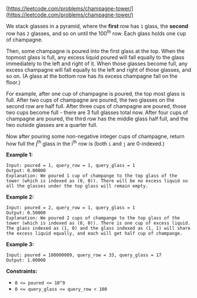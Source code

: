 [https://leetcode.com/problems/champagne-tower/](https://leetcode.com/problems/champagne-tower/)

We stack glasses in a pyramid, where the **first** row has `1` glass, the **second** row has `2` glasses, and so on until the 100<sup>th</sup> row.  Each glass holds one cup of champagne.

Then, some champagne is poured into the first glass at the top.  When the topmost glass is full, any excess liquid poured will fall equally to the glass immediately to the left and right of it.  When those glasses become full, any excess champagne will fall equally to the left and right of those glasses, and so on.  (A glass at the bottom row has its excess champagne fall on the floor.)

For example, after one cup of champagne is poured, the top most glass is full.  After two cups of champagne are poured, the two glasses on the second row are half full.  After three cups of champagne are poured, those two cups become full - there are 3 full glasses total now.  After four cups of champagne are poured, the third row has the middle glass half full, and the two outside glasses are a quarter full.

Now after pouring some non-negative integer cups of champagne, return how full the j<sup>th</sup> glass in the i<sup>th</sup> row is (both `i` and `j` are 0-indexed.)

**Example 1:**
```
Input: poured = 1, query_row = 1, query_glass = 1
Output: 0.00000
Explanation: We poured 1 cup of champange to the top glass of the tower (which is indexed as (0, 0)). There will be no excess liquid so all the glasses under the top glass will remain empty.
```

**Example 2:**
```
Input: poured = 2, query_row = 1, query_glass = 1
Output: 0.50000
Explanation: We poured 2 cups of champange to the top glass of the tower (which is indexed as (0, 0)). There is one cup of excess liquid. The glass indexed as (1, 0) and the glass indexed as (1, 1) will share the excess liquid equally, and each will get half cup of champange.
```

**Example 3:**
```
Input: poured = 100000009, query_row = 33, query_glass = 17
Output: 1.00000
```

**Constraints:**

- `0 <= poured <= 10^9`
- `0 <= query_glass <= query_row < 100
`

